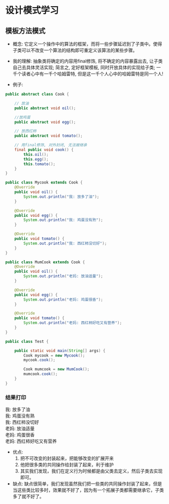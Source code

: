 # 设计模式学习
## 模板方法模式
* 概念: 它定义一个操作中的算法的框架，而将一些步骤延迟到了子类中。使得子类可以不改变一个算法的结构即可重定义该算法的某些步骤。

* 我的理解: 抽象类将确定的内容用final修饰, 将不确定的内容暴露出去, 让子类自己去具体灵活实现; 简言之, 定好框架模板, 同时开放具体的实现给子类; 一千个读者心中有一千个哈姆雷特, 但是这一千个人心中的哈姆雷特是同一个人!

* 例子:
```java
public abstract class Cook {

    // 放油
    public abstract void oil();

    //放鸡蛋
    public abstract void egg();

    // 放西红柿
    public abstract void tomato();

    // 用final修饰, 对外封闭, 无法被继承
    final public void cook() {
        this.oil();
        this.egg();
        this.tomato();
    }
}
```

```java
public class Mycook extends Cook {
    @Override
    public void oil() {
        System.out.println("我: 放多了油");
    }

    @Override
    public void egg() {
        System.out.println("我: 鸡蛋没有熟");
    }

    @Override
    public void tomato() {
        System.out.println("我: 西红柿没切好");
    }
}
```

```java
public class MumCook extends Cook {
    @Override
    public void oil() {
        System.out.println("老妈: 放油适量");
    }

    @Override
    public void egg() {
        System.out.println("老妈: 鸡蛋很香");
    }

    @Override
    public void tomato() {
        System.out.println("老妈: 西红柿好吃又有营养");
    }
}
```

```java
public class Test {

    public static void main(String[] args) {
        Cook mycook = new Mycook();
        mycook.cook();

        Cook mumcook = new MumCook();
        mumcook.cook();
    }
}
```
### 结果打印
我: 放多了油  
我: 鸡蛋没有熟  
我: 西红柿没切好  
老妈: 放油适量  
老妈: 鸡蛋很香  
老妈: 西红柿好吃又有营养 

* 优点:
    1. 把不可改变的封装起来，把能够改变的扩展开来
    2. 他把很多类的共同操作给封装了起来，利于维护
    3. 其实我们发现，我们在定义行为时候都是由父类去定义，然后子类去实现即可。
* 缺点: 缺点很简单，我们发现虽然我们把一些类的共同操作封装了起来，但是当这些类比较多时，效果就不好了，因为有一个拓展子类都需要继承它，子类多了就不好了。




